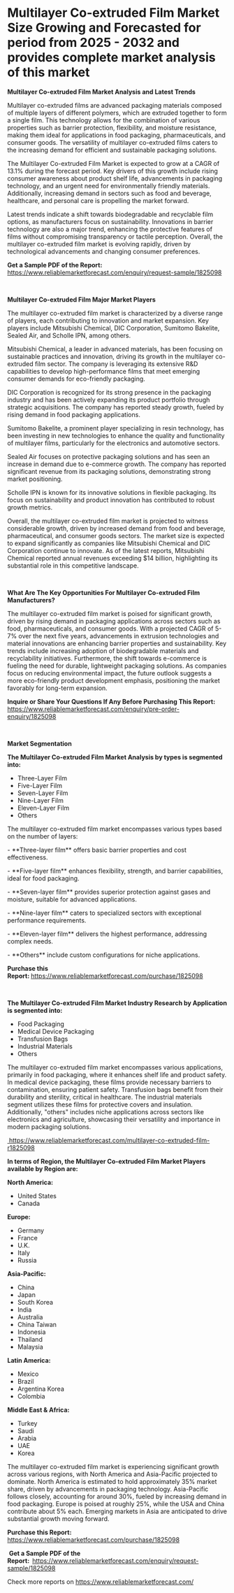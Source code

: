 <p><h1>Multilayer Co-extruded Film Market Size Growing and Forecasted for period from 2025 - 2032 and provides complete market analysis of this market</h1></p><p><strong>Multilayer Co-extruded Film Market Analysis and Latest Trends</strong></p>
<p><p>Multilayer co-extruded films are advanced packaging materials composed of multiple layers of different polymers, which are extruded together to form a single film. This technology allows for the combination of various properties such as barrier protection, flexibility, and moisture resistance, making them ideal for applications in food packaging, pharmaceuticals, and consumer goods. The versatility of multilayer co-extruded films caters to the increasing demand for efficient and sustainable packaging solutions.</p><p>The Multilayer Co-extruded Film Market is expected to grow at a CAGR of 13.1% during the forecast period. Key drivers of this growth include rising consumer awareness about product shelf life, advancements in packaging technology, and an urgent need for environmentally friendly materials. Additionally, increasing demand in sectors such as food and beverage, healthcare, and personal care is propelling the market forward. </p><p>Latest trends indicate a shift towards biodegradable and recyclable film options, as manufacturers focus on sustainability. Innovations in barrier technology are also a major trend, enhancing the protective features of films without compromising transparency or tactile perception. Overall, the multilayer co-extruded film market is evolving rapidly, driven by technological advancements and changing consumer preferences.</p></p>
<p><strong>Get a Sample PDF of the Report:&nbsp;</strong> <a href="https://www.reliablemarketforecast.com/enquiry/request-sample/1825098?utm_campaign=2929&utm_medium=2&utm_source=Github&utm_content=ia&utm_term=03042025&utm_id=multilayer-co-extruded-film">https://www.reliablemarketforecast.com/enquiry/request-sample/1825098</a></p>
<p>&nbsp;</p>
<p><strong>Multilayer Co-extruded Film Major Market Players</strong></p>
<p><p>The multilayer co-extruded film market is characterized by a diverse range of players, each contributing to innovation and market expansion. Key players include Mitsubishi Chemical, DIC Corporation, Sumitomo Bakelite, Sealed Air, and Scholle IPN, among others.</p><p>Mitsubishi Chemical, a leader in advanced materials, has been focusing on sustainable practices and innovation, driving its growth in the multilayer co-extruded film sector. The company is leveraging its extensive R&D capabilities to develop high-performance films that meet emerging consumer demands for eco-friendly packaging.</p><p>DIC Corporation is recognized for its strong presence in the packaging industry and has been actively expanding its product portfolio through strategic acquisitions. The company has reported steady growth, fueled by rising demand in food packaging applications.</p><p>Sumitomo Bakelite, a prominent player specializing in resin technology, has been investing in new technologies to enhance the quality and functionality of multilayer films, particularly for the electronics and automotive sectors.</p><p>Sealed Air focuses on protective packaging solutions and has seen an increase in demand due to e-commerce growth. The company has reported significant revenue from its packaging solutions, demonstrating strong market positioning.</p><p>Scholle IPN is known for its innovative solutions in flexible packaging. Its focus on sustainability and product innovation has contributed to robust growth metrics.</p><p>Overall, the multilayer co-extruded film market is projected to witness considerable growth, driven by increased demand from food and beverage, pharmaceutical, and consumer goods sectors. The market size is expected to expand significantly as companies like Mitsubishi Chemical and DIC Corporation continue to innovate. As of the latest reports, Mitsubishi Chemical reported annual revenues exceeding $14 billion, highlighting its substantial role in this competitive landscape.</p></p>
<p>&nbsp;</p>
<p><strong>What Are The Key Opportunities For Multilayer Co-extruded Film Manufacturers?</strong></p>
<p><p>The multilayer co-extruded film market is poised for significant growth, driven by rising demand in packaging applications across sectors such as food, pharmaceuticals, and consumer goods. With a projected CAGR of 5-7% over the next five years, advancements in extrusion technologies and material innovations are enhancing barrier properties and sustainability. Key trends include increasing adoption of biodegradable materials and recyclability initiatives. Furthermore, the shift towards e-commerce is fueling the need for durable, lightweight packaging solutions. As companies focus on reducing environmental impact, the future outlook suggests a more eco-friendly product development emphasis, positioning the market favorably for long-term expansion.</p></p>
<p><strong>Inquire or Share Your Questions If Any Before Purchasing This Report:</strong> <a href="https://www.reliablemarketforecast.com/enquiry/pre-order-enquiry/1825098?utm_campaign=2929&utm_medium=2&utm_source=Github&utm_content=ia&utm_term=03042025&utm_id=multilayer-co-extruded-film">https://www.reliablemarketforecast.com/enquiry/pre-order-enquiry/1825098</a></p>
<p>&nbsp;</p>
<p><strong>Market Segmentation</strong></p>
<p><strong>The Multilayer Co-extruded Film Market Analysis by types is segmented into:</strong></p>
<p><ul><li>Three-Layer Film</li><li>Five-Layer Film</li><li>Seven-Layer Film</li><li>Nine-Layer Film</li><li>Eleven-Layer Film</li><li>Others</li></ul></p>
<p><p>The multilayer co-extruded film market encompasses various types based on the number of layers: </p><p>- **Three-layer film** offers basic barrier properties and cost effectiveness.</p><p>- **Five-layer film** enhances flexibility, strength, and barrier capabilities, ideal for food packaging.</p><p>- **Seven-layer film** provides superior protection against gases and moisture, suitable for advanced applications.</p><p>- **Nine-layer film** caters to specialized sectors with exceptional performance requirements.</p><p>- **Eleven-layer film** delivers the highest performance, addressing complex needs.</p><p>- **Others** include custom configurations for niche applications.</p></p>
<p><strong>Purchase this Report:&nbsp;</strong><a href="https://www.reliablemarketforecast.com/purchase/1825098?utm_campaign=2929&utm_medium=2&utm_source=Github&utm_content=ia&utm_term=03042025&utm_id=multilayer-co-extruded-film">https://www.reliablemarketforecast.com/purchase/1825098</a></p>
<p>&nbsp;</p>
<p><strong>The Multilayer Co-extruded Film Market Industry Research by Application is segmented into:</strong></p>
<p><ul><li>Food Packaging</li><li>Medical Device Packaging</li><li>Transfusion Bags</li><li>Industrial Materials</li><li>Others</li></ul></p>
<p><p>The multilayer co-extruded film market encompasses various applications, primarily in food packaging, where it enhances shelf life and product safety. In medical device packaging, these films provide necessary barriers to contamination, ensuring patient safety. Transfusion bags benefit from their durability and sterility, critical in healthcare. The industrial materials segment utilizes these films for protective covers and insulation. Additionally, "others" includes niche applications across sectors like electronics and agriculture, showcasing their versatility and importance in modern packaging solutions.</p></p>
<p><a href="https://www.reliablemarketforecast.com/multilayer-co-extruded-film-r1825098?utm_campaign=2929&utm_medium=2&utm_source=Github&utm_content=ia&utm_term=03042025&utm_id=multilayer-co-extruded-film">&nbsp;https://www.reliablemarketforecast.com/multilayer-co-extruded-film-r1825098</a></p>
<p><strong>In terms of Region, the Multilayer Co-extruded Film Market Players available by Region are:</strong></p>
<p>
    <p> <strong> North America: </strong>
        <ul>
            <li>United States</li>
            <li>Canada</li>
        </ul>
        </p> 
    <p> <strong> Europe: </strong>
        <ul>
            <li>Germany</li>
            <li>France</li>
            <li>U.K.</li>
            <li>Italy</li>
            <li>Russia</li>
        </ul>
        </p> 
    <p> <strong> Asia-Pacific: </strong>
        <ul>
            <li>China</li>
            <li>Japan</li>
            <li>South Korea</li>
            <li>India</li>
            <li>Australia</li>
            <li>China Taiwan</li>
            <li>Indonesia</li>
            <li>Thailand</li>
            <li>Malaysia</li>
        </ul>
        </p> 
    <p> <strong> Latin America: </strong>
        <ul>
            <li>Mexico</li>
            <li>Brazil</li>
            <li>Argentina Korea</li>
            <li>Colombia</li>
        </ul>
        </p> 
    <p> <strong> Middle East & Africa: </strong>
        <ul>
            <li>Turkey</li>
            <li>Saudi</li>
            <li>Arabia</li>
            <li>UAE</li>
            <li>Korea</li>
        </ul>
    </p>
    </p>
<p><p>The multilayer co-extruded film market is experiencing significant growth across various regions, with North America and Asia-Pacific projected to dominate. North America is estimated to hold approximately 35% market share, driven by advancements in packaging technology. Asia-Pacific follows closely, accounting for around 30%, fueled by increasing demand in food packaging. Europe is poised at roughly 25%, while the USA and China contribute about 5% each. Emerging markets in Asia are anticipated to drive substantial growth moving forward.</p></p>
<p><strong>Purchase this Report: </strong><a href="https://www.reliablemarketforecast.com/purchase/1825098?utm_campaign=2929&utm_medium=2&utm_source=Github&utm_content=ia&utm_term=03042025&utm_id=multilayer-co-extruded-film">https://www.reliablemarketforecast.com/purchase/1825098</a></p>
<p>&nbsp;<strong>Get a Sample PDF of the Report:&nbsp;&nbsp;</strong><a href="https://www.reliablemarketforecast.com/enquiry/request-sample/1825098?utm_campaign=2929&utm_medium=2&utm_source=Github&utm_content=ia&utm_term=03042025&utm_id=multilayer-co-extruded-film">https://www.reliablemarketforecast.com/enquiry/request-sample/1825098</a></p>
<p><strong></strong></p>
<p>Check more reports on <a href="https://www.reliablemarketforecast.com/?utm_campaign=2929&utm_medium=2&utm_source=Github&utm_content=ia&utm_term=03042025&utm_id=multilayer-co-extruded-film">https://www.reliablemarketforecast.com/</a></p>